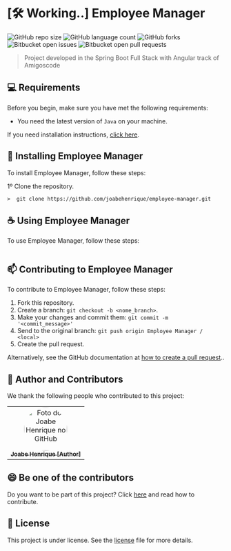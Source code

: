 # [:hammer_and_wrench: Working..] Employee Manager

![GitHub repo size](https://img.shields.io/github/repo-size/joabehenrique/employee-manager?style=flat)
![GitHub language count](https://img.shields.io/github/languages/count/joabehenrique/employee-manager?style=flat)
![GitHub forks](https://img.shields.io/github/forks/joabehenrique/employee-manager?style=flat)
![Bitbucket open issues](https://img.shields.io/bitbucket/issues/joabehenrique/employee-manager?style=flat)
![Bitbucket open pull requests](https://img.shields.io/bitbucket/pr-raw/joabehenrique/employee-manager?style=flat)

> Project developed in the Spring Boot Full Stack with Angular track of Amigoscode

## 💻 Requirements

Before you begin, make sure you have met the following requirements:

- You need the latest version of `Java` on your machine.

If you need installation instructions, [click here](https://www.oracle.com/java/technologies/javase/jdk17-archive-downloads.html).

## 🚀 Installing Employee Manager

To install Employee Manager, follow these steps:

1º Clone the repository.

```
>  git clone https://github.com/joabehenrique/employee-manager.git
```

## ☕ Using Employee Manager

To use Employee Manager, follow these steps:

```

```

## 📫 Contributing to Employee Manager

To contribute to Employee Manager, follow these steps:

1. Fork this repository.
2. Create a branch: `git checkout -b <nome_branch>`.
3. Make your changes and commit them: `git commit -m '<commit_message>'`
4. Send to the original branch: `git push origin Employee Manager / <local>`
5. Create the pull request.

Alternatively, see the GitHub documentation at [how to create a pull request](https://help.github.com/en/github/collaborating-with-issues-and-pull-requests/creating-a-pull-request)..

## 🤝 Author and Contributors

We thank the following people who contributed to this project:

<table>
  <tr>
    <td align="center">
      <a href="https://github.com/joabehenrique">
        <img src="https://avatars3.githubusercontent.com/u/64988299" width="100px" style="border-radius: 90px" alt="Foto do Joabe Henrique no GitHub"/><br>
        <sub>
          <b>Joabe Henrique [Author]</b>
        </sub>
      </a>
    </td>
  </tr>
</table>

## 😄 Be one of the contributors<br>

Do you want to be part of this project? Click [here](https://github.com/joabehenrique/employee-manager/blob/master/CONTRIBUTING.md) and read how to contribute.

## 📝 License

This project is under license. See the [license](https://github.com/joabehenrique/employee-manager/blob/master/LICENSE.md) file for more details.
